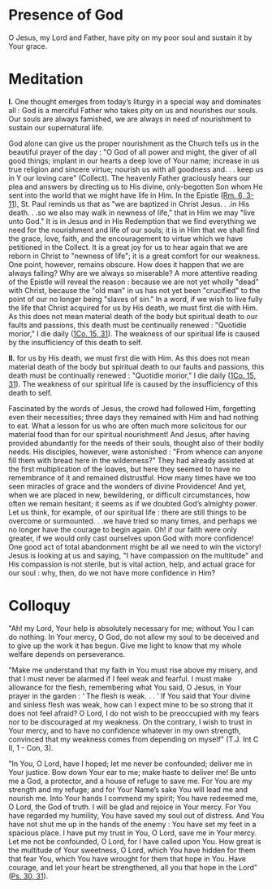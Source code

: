 # Presence of God

O Jesus, my Lord and Father, have pity on my poor soul and sustain it by Your grace.

# Meditation

**I.** One thought emerges from today’s liturgy in a special way and dominates all : God is a merciful Father who takes pity on us and nourishes our souls. Our souls are always famished, we are always in need of nourishment to sustain our supernatural life.

God alone can give us the proper nourishment as the Church tells us in the beautiful prayer of the day : "O God of all power and might, the giver of all good things; implant in our hearts a deep love of Your name; increase in us true religion and sincere virtue; nourish us with all goodness and. . . keep us in Y our loving care" (Collect). The heavenly Father graciously hears our plea and answers by directing us to His divine, only-begotten Son whom He sent into the world that we might have life in Him. In the Epistle ([Rm. 6, 3-11](https://vulgata.online/bible/Rm.6?ed=DR2&vfn=DR2.Rm.6.3-11:vs)), St. Paul reminds us that as "we are baptized in Christ Jesus. . .in His death. . .so we also may walk in newness of life," that in Him we may "live unto God." It is in Jesus and in His Redemption that we find everything we need for the nourishment and life of our souls; it is in Him that we shall find the grace, love, faith, and the encouragement to virtue which we have petitioned in the Collect. It is a great joy for us to hear again that we are reborn in Christ to "newness of life"; it is a great comfort for our weakness. One point, however, remains obscure. How does it happen that we are always falling? Why are we always so miserable? A more attentive reading of the Epistle will reveal the reason : because we are not yet wholly "dead" with Christ, because the "old man" in us has not yet been "crucified" to the point of our no longer being "slaves of sin." In a word, if we wish to live fully the life that Christ acquired for us by His death, we must first die with Him. As this does not mean material death of the body but spiritual death to our faults and passions, this death must be continually renewed : "Quotidie morior," I die daily ([1Co. 15, 31](https://vulgata.online/bible/1Co.15?ed=DR2&vfn=DR2.1Co.15.31:vs)). The weakness of our spiritual life is caused by the insufficiency of this death to self.

**II.** for us by His death, we must first die with Him. As this does not mean material death of the body but spiritual death to our faults and passions, this death must be continually renewed : "Quotidie morior," I die daily ([1Co. 15, 31](https://vulgata.online/bible/1Co.15?ed=DR2&vfn=DR2.1Co.15.31:vs)). The weakness of our spiritual life is caused by the insufficiency of this death to self.

Fascinated by the words of Jesus, the crowd had followed Him, forgetting even their necessities; three days they remained with Him and had nothing to eat. What a lesson for us who are often much more solicitous for our material food than for our spiritual nourishment! And Jesus, after having provided abundantly for the needs of their souls, thought also of their bodily needs. His disciples, however, were astonished : "From whence can anyone fill them with bread here in the wilderness?" They had already assisted at the first multiplication of the loaves, but here they seemed to have no remembrance of it and remained distrustful. How many times have we too seen miracles of grace and the wonders of divine Providence! And yet, when we are placed in new, bewildering, or difficult circumstances, how often we remain hesitant; it seems as if we doubted God’s almighty power. Let us think, for example, of our spiritual life : there are still things to be overcome or surmounted. . .we have tried so many times, and perhaps we no longer have the courage to begin again. Oh! if our faith were only greater, if we would only cast ourselves upon God with more confidence! One good act of total abandonment might be all we need to win the victory! Jesus is looking at us and saying, "I have compassion on the multitude" and His compassion is not sterile, but is vital action, help, and actual grace for our soul : why, then, do we not have more confidence in Him?

# Colloquy

"Ah! my Lord, Your help is absolutely necessary for me; without You I can do nothing. In Your mercy, O God, do not allow my soul to be deceived and to give up the work it has begun. Give me light to know that my whole welfare depends on perseverance.

"Make me understand that my faith in You must rise above my misery, and that I must never be alarmed if I feel weak and fearful. I must make allowance for the flesh, remembering what You said, O Jesus, in Your prayer in the garden : ‘ The flesh is weak. . . ’ If You said that Your divine and sinless flesh was weak, how can I expect mine to be so strong that it does not feel afraid? O Lord, I do not wish to be preoccupied with my fears nor to be discouraged at my weakness. On the contrary, I wish to trust in Your mercy, and to have no confidence whatever in my own strength, convinced that my weakness comes from depending on myself" (T.J. Int C II, 1 - Con, 3).

"In You, O Lord, have I hoped; let me never be confounded; deliver me in Your justice. Bow down Your ear to me; make haste to deliver me! Be unto me a God, a protector, and a house of refuge to save me. For You are my strength and my refuge; and for Your Name’s sake You will lead me and nourish me. Into Your hands I commend my spirit; You have redeemed me, O Lord, the God of truth. I will be glad and rejoice in Your mercy. For You have regarded my humility, You have saved my soul out of distress. And You have not shut me up in the hands of the enemy : You have set my feet in a spacious place. I have put my trust in You, O Lord, save me in Your mercy. Let me not be confounded, O Lord, for I have called upon You. How great is the multitude of Your sweetness, O Lord, which You have hidden for them that fear You, which You have wrought for them that hope in You. Have courage, and let your heart be strengthened, all you that hope in the Lord" ([Ps. 30, 31](https://vulgata.online/bible/Ps.30?ed=DR2)).
